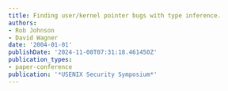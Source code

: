 ```yaml
---
title: Finding user/kernel pointer bugs with type inference.
authors:
- Rob Johnson
- David Wagner
date: '2004-01-01'
publishDate: '2024-11-08T07:31:18.461450Z'
publication_types:
- paper-conference
publication: '*USENIX Security Symposium*'
---
```

